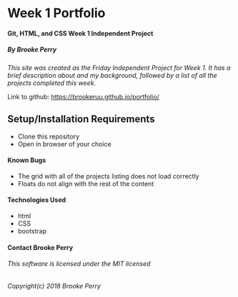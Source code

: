 # Week 1 Portfolio

#### Git, HTML, and CSS Week 1 Independent Project

##### By Brooke Perry


_This site was created as the Friday Independent Project for Week 1. It has a brief description about and my background, followed by a list of all the projects completed this week._

Link to github: https://brookeruu.github.io/portfolio/

## Setup/Installation Requirements
* Clone this repository
* Open in browser of your choice

#### Known Bugs

* The grid with all of the projects listing does not load correctly
* Floats do not align with the rest of the content

#### Technologies Used
* html
* CSS
* bootstrap

#### **Contact** Brooke Perry

###### This software is licensed under the MIT licensed

###### Copyright(c) 2018 Brooke Perry
